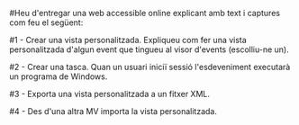 #Heu d'entregar una web accessible online explicant amb text i captures com feu el següent:


#1 - Crear una vista personalitzada.
Expliqueu com fer una vista personalitzada d'algun event que tingueu al visor d'events
(escolliu-ne un).

#2 - Crear una tasca.
Quan un usuari iniciï sessió l'esdeveniment executarà un programa de Windows.

#3 - Exporta una vista personalitzada a un fitxer XML.

#4 - Des d'una altra MV importa la vista personalitzada.
